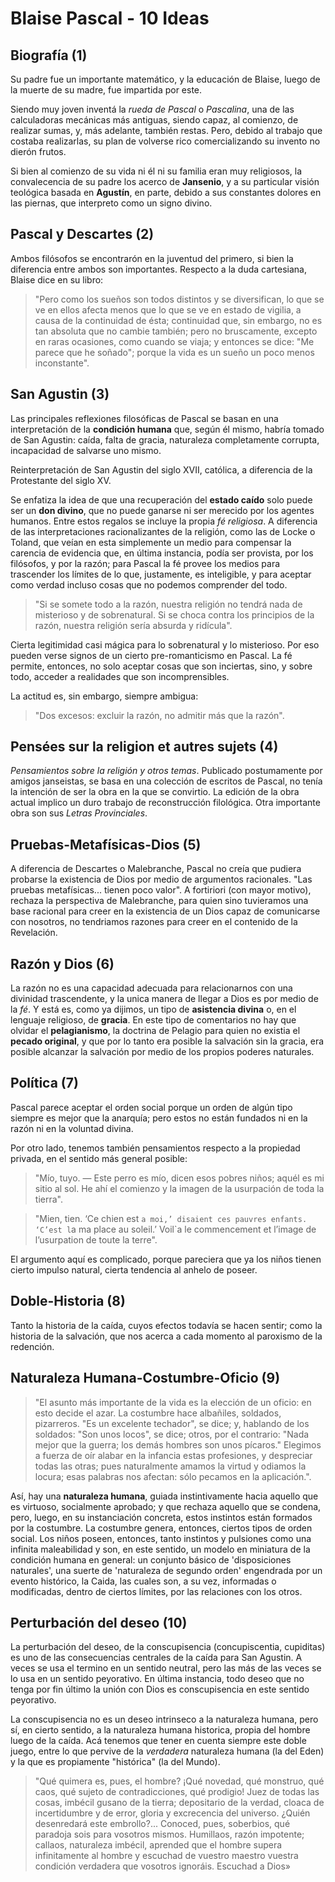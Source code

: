 # Blaise Pascal - 10 Ideas

## Biografía (1)

Su padre fue un importante matemático, y la educación de Blaise, luego de la muerte de su madre, fue impartida por este. 

Siendo muy joven inventá la _rueda de Pascal_ o _Pascalina_, una de las calculadoras mecánicas más antiguas, siendo capaz, al comienzo, de realizar sumas, y, más adelante, también restas. Pero, debido al trabajo que costaba realizarlas, su plan de volverse rico comercializando su invento no dierón frutos. 

Si bien al comienzo de su vida ni él ni su familia eran muy religiosos, la convalecencia de su padre los acerco de **Jansenio**, y a su particular visión teológica basada en **Agustín**, en parte, debido a sus constantes dolores en las piernas, que interpreto como un signo divino. 

## Pascal y Descartes (2)

Ambos filósofos se encontrarón en la juventud del primero, si bien la diferencia entre ambos son importantes. Respecto a la duda cartesiana, Blaise dice en su libro:

>"Pero como los sueños son todos distintos y se diversifican, lo que se ve en ellos afecta menos que lo que se ve en estado de vigilia, a causa de la continuidad de ésta; continuidad que, sin embargo, no es tan absoluta que no cambie también; pero no bruscamente, excepto en raras ocasiones, como cuando se viaja; y entonces se dice: "Me parece que he soñado"; porque la vida es un sueño un poco menos inconstante".

## San Agustin (3)

Las principales reflexiones filosóficas de Pascal se basan en una interpretación de la __condición humana__ que, según él mismo, habría tomado de San Agustin: caída, falta de gracia, naturaleza completamente corrupta, incapacidad de salvarse uno mismo. 

Reinterpretación de San Agustin del siglo XVII, católica, a diferencia de la Protestante del siglo XV. 

Se enfatiza la idea de que una recuperación del __estado caído__ solo puede ser un __don divino__, que no puede ganarse ni ser merecido por los agentes humanos. Entre estos regalos se incluye la propia _fé religiosa_. A diferencia de las interpretaciones racionalizantes de la religión, como las de Locke o Toland, que veían en esta simplemente un medio para compensar la carencia de evidencia que, en última instancia, podía ser provista, por los filósofos, y por la razón; para Pascal la fé provee los medios para trascender los límites de lo que, justamente, es inteligible, y para aceptar como verdad incluso cosas que no podemos comprender del todo. 

>"Si se somete todo a la razón, nuestra religión no tendrá nada de misterioso y de sobrenatural. Si se choca contra los principios de la razón, nuestra religión sería absurda y ridícula". 

Cierta legitimidad casi mágica para lo sobrenatural y lo misterioso. Por eso pueden verse signos de un cierto pre-romanticismo en Pascal. La fé permite, entonces, no solo aceptar cosas que son inciertas, sino, y sobre todo, acceder a realidades que son incomprensibles. 

La actitud es, sin embargo, siempre ambigua:

>"Dos excesos: excluir la razón, no admitir más que la razón". 

## Pensées sur la religion et autres sujets (4)

_Pensamientos sobre la religión y otros temas_. Publicado postumamente por amigos janseistas, se basa en una colección de escritos de Pascal, no tenía la intención de ser la obra en la que se convirtio. La edición de la obra actual implico un duro trabajo de reconstrucción filológica. Otra importante obra son sus _Letras Provinciales_. 

## Pruebas-Metafísicas-Dios (5)

A diferencia de Descartes o Malebranche, Pascal no creía que pudiera probarse la existencia de Dios por medio de argumentos racionales. "Las pruebas metafísicas... tienen poco valor". A fortiriori (con mayor motivo), rechaza la perspectiva de Malebranche, para quien sino tuvieramos una base racional para creer en la existencia de un Dios capaz de comunicarse con nosotros, no tendriamos razones para creer en el contenido de la Revelación. 

## Razón y Dios (6)

La razón no es una capacidad adecuada para relacionarnos con una divinidad trascendente, y la unica manera de llegar a Dios es por medio de la _fé_. Y está es, como ya dijimos, un tipo de __asistencia divina__ o, en el lenguaje religioso, de __gracia__. En este tipo de comentarios no hay que olvidar el __pelagianismo__, la doctrina de Pelagio para quien no existia el __pecado original__, y que por lo tanto era posible la salvación sin la gracia, era posible alcanzar la salvación por medio de los propios poderes naturales. 

## Política (7)

Pascal parece aceptar el orden social porque un orden de algún tipo siempre es mejor que la anarquía; pero estos no están fundados ni en la razón ni en la voluntad divina. 

Por otro lado, tenemos también pensamientos respecto a la propiedad privada, en el sentido más general posible:

>"Mío, tuyo. — Este perro es mío, dicen esos pobres niños; aquél es mi sitio al sol. He ahí el comienzo y la imagen de la usurpación de toda la tierra".

>"Mien, tien. ‘Ce chien est `a moi,’ disaient ces pauvres enfants. ‘C’est l`a ma place au soleil.’ Voil`a le commencement et l’image de l’usurpation de toute la terre". 

El argumento aquí es complicado, porque pareciera que ya los niños tienen cierto impulso natural, cierta tendencia al anhelo de poseer. 

## Doble-Historia (8)

Tanto la historia de la caída, cuyos efectos todavía se hacen sentir; como la historia de la salvación, que nos acerca a cada momento al paroxismo de la redención. 

## Naturaleza Humana-Costumbre-Oficio (9)

>"El asunto más importante de la vida es la elección de un oficio: en esto decide el azar. La costumbre hace albañiles, soldados, pizarreros. "Es un excelente techador", se dice; y, hablando de los soldados: "Son unos locos", se dice; otros, por el contrario: "Nada mejor que la guerra; los demás hombres son unos pícaros." Elegimos a fuerza de oír alabar en la infancia estas profesiones, y despreciar todas las otras; pues naturalmente amamos la virtud y odiamos la locura; esas palabras nos afectan: sólo pecamos en la aplicación.". 

Así, hay una __naturaleza humana__, guiada instintivamente hacia aquello que es virtuoso, socialmente aprobado; y que rechaza aquello que se condena, pero, luego, en su instanciación concreta, estos instintos están formados por la costumbre. La costumbre genera, entonces, ciertos tipos de orden social. Los niños poseen, entonces, tanto instintos y pulsiones como una infinita maleabilidad y son, en este sentido, un modelo en miniatura de la condición humana en general: un conjunto básico de 'disposiciones naturales', una suerte de 'naturaleza de segundo orden' engendrada por un evento histórico, la Caida, las cuales son, a su vez, informadas o modificadas, dentro de ciertos límites, por las relaciones con los otros. 

## Perturbación del deseo (10)

La perturbación del deseo, de la conscupisencia (concupiscentia, cupiditas) es uno de las consecuencias centrales de la caída para San Agustin. A veces se usa el termino en un sentido neutral, pero las más de las veces se lo usa en un sentido peyorativo. En última instancia, todo deseo que no tenga por fin último la unión con Dios es conscupisencia en este sentido peyorativo. 

La conscupisencia no es un deseo intrinseco a la naturaleza humana, pero sí, en cierto sentido, a la naturaleza humana historica, propia del hombre luego de la caída. Acá tenemos que tener en cuenta siempre este doble juego, entre lo que pervive de la _verdadera_ naturaleza humana (la del Eden) y la que es propiamente "histórica" (la del Mundo). 

>"Qué quimera es, pues, el hombre? ¡Qué novedad, qué monstruo, qué caos, qué sujeto de contradicciones, qué prodigio! Juez de todas las cosas, imbécil gusano de la tierra; depositario de la verdad, cloaca de incertidumbre y de error, gloria y excrecencia del universo. ¿Quién desenredará este embrollo?... Conoced, pues, soberbios, qué paradoja sois para vosotros mismos. Humillaos, razón impotente; callaos, naturaleza imbécil, aprended que el hombre supera infinitamente al hombre y escuchad de vuestro maestro vuestra condición verdadera que vosotros ignoráis. Escuchad a Dios»


